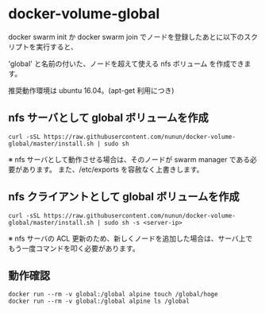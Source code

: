 # docker-volume-global

docker swarm init か docker swarm join でノードを登録したあとに以下のスクリプトを実行すると、

'global' と名前の付いた、ノードを超えて使える nfs ボリューム を作成できます。

推奨動作環境は ubuntu 16.04。(apt-get 利用につき)

## nfs サーバとして global ボリュームを作成

````
curl -sSL https://raw.githubusercontent.com/nunun/docker-volume-global/master/install.sh | sudo sh
````

※ nfs サーバとして動作させる場合は、そのノードが swarm manager である必要があります。
また、/etc/exports を容赦なく上書きします。

## nfs クライアントとして global ボリュームを作成

````
curl -sSL https://raw.githubusercontent.com/nunun/docker-volume-global/master/install.sh | sudo sh -s <server-ip>
````

※ nfs サーバの ACL 更新のため、新しくノードを追加した場合は、サーバ上でもう一度コマンドを叩く必要があります。

## 動作確認

````
docker run --rm -v global:/global alpine touch /global/hoge
docker run --rm -v global:/global alpine ls /global
````
